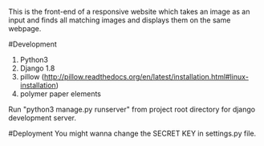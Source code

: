 This is the front-end of a responsive website which takes an image as an input and finds all matching images and displays them on the same webpage.

#Development
1. Python3
2. Django 1.8
3. pillow	(http://pillow.readthedocs.org/en/latest/installation.html#linux-installation)
4. polymer paper elements

Run "python3 manage.py runserver" from project root directory for django development server.

#Deployment
You might wanna change the SECRET KEY in settings.py file.
